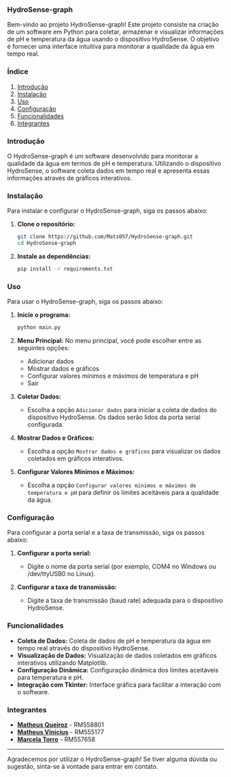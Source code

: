 ### HydroSense-graph

Bem-vindo ao projeto HydroSense-graph! Este projeto consiste na criação de um software em Python para coletar, armazenar e visualizar informações de pH e temperatura da água usando o dispositivo HydroSense. O objetivo é fornecer uma interface intuitiva para monitorar a qualidade da água em tempo real.

### Índice

1. [Introdução](#introdução)
2. [Instalação](#instalação)
3. [Uso](#uso)
4. [Configuração](#configuração)
5. [Funcionalidades](#funcionalidades)
6. [Integrantes](#integrantes)

### Introdução

O HydroSense-graph é um software desenvolvido para monitorar a qualidade da água em termos de pH e temperatura. Utilizando o dispositivo HydroSense, o software coleta dados em tempo real e apresenta essas informações através de gráficos interativos.

### Instalação

Para instalar e configurar o HydroSense-graph, siga os passos abaixo:

1. **Clone o repositório:**
    ```bash
    git clone https://github.com/Mats057/HydroSense-graph.git
    cd HydroSense-graph
    ```

2. **Instale as dependências:**
    ```bash
    pip install -r requirements.txt
    ```

### Uso

Para usar o HydroSense-graph, siga os passos abaixo:

1. **Inicie o programa:**
    ```bash
    python main.py
    ```

2. **Menu Principal:**
    No menu principal, você pode escolher entre as seguintes opções:
    - Adicionar dados
    - Mostrar dados e gráficos
    - Configurar valores mínimos e máximos de temperatura e pH
    - Sair

3. **Coletar Dados:**
    - Escolha a opção `Adicionar dados` para iniciar a coleta de dados do dispositivo HydroSense. Os dados serão lidos da porta serial configurada.

4. **Mostrar Dados e Gráficos:**
    - Escolha a opção `Mostrar dados e gráficos` para visualizar os dados coletados em gráficos interativos.

5. **Configurar Valores Mínimos e Máximos:**
    - Escolha a opção `Configurar valores mínimos e máximos de temperatura e pH` para definir os limites aceitáveis para a qualidade da água.

### Configuração

Para configurar a porta serial e a taxa de transmissão, siga os passos abaixo:

1. **Configurar a porta serial:**
    - Digite o nome da porta serial (por exemplo, COM4 no Windows ou /dev/ttyUSB0 no Linux).

2. **Configurar a taxa de transmissão:**
    - Digite a taxa de transmissão (baud rate) adequada para o dispositivo HydroSense.

### Funcionalidades

- **Coleta de Dados:** Coleta de dados de pH e temperatura da água em tempo real através do dispositivo HydroSense.
- **Visualização de Dados:** Visualização de dados coletados em gráficos interativos utilizando Matplotlib.
- **Configuração Dinâmica:** Configuração dinâmica dos limites aceitáveis para temperatura e pH.
- **Integração com Tkinter:** Interface gráfica para facilitar a interação com o software.

### Integrantes

- [**Matheus Queiroz**](https://www.linkedin.com/in/matheus-zanutin/) - RM558801 
- [**Matheus Vinícius**](https://www.linkedin.com/in/matheus-alves-8471942b1/) - RM555177
- [**Marcela Torro**](https://www.linkedin.com/in/marcela-torro-b98a50237/) - RM557658

---

Agradecemos por utilizar o HydroSense-graph! Se tiver alguma dúvida ou sugestão, sinta-se à vontade para entrar em contato.
